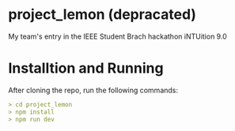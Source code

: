 # project_lemon (depracated)
My team's entry in the IEEE Student Brach hackathon iNTUition 9.0

# Installtion and Running
After cloning the repo, run the following commands:
```md
> cd project_lemon
> npm install
> npm run dev
```
